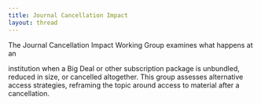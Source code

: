 ```yaml
---
title: Journal Cancellation Impact
layout: thread
---
```

The Journal Cancellation Impact Working Group examines what happens at an

institution when a Big Deal or other subscription package is unbundled, reduced in size, or cancelled altogether. This group assesses alternative access strategies, reframing the topic around access to material after a cancellation.